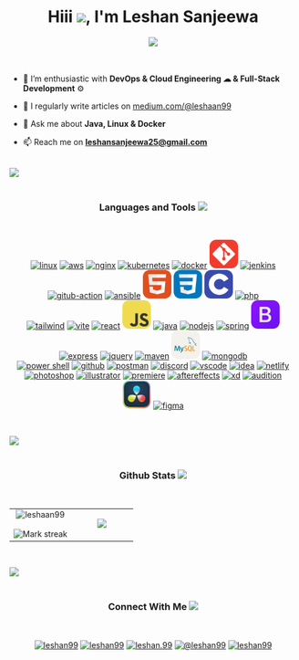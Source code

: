 

<h1 align="center">Hiii <img src="https://media.giphy.com/media/hvRJCLFzcasrR4ia7z/giphy.gif" width="35">, I'm Leshan Sanjeewa</h1>
<p align="center">
  <a href="https://github.com/DenverCoder1/readme-typing-svg"><img src="https://readme-typing-svg.herokuapp.com?font=Time+New+Roman&color=cyan&size=25&center=true&vCenter=true&width=600&height=100&lines=Software+Engineer+Undergraduate;University+of+Kelaniya"></a>
</p>
<br>



- 🌱 I’m enthusiastic with **DevOps & Cloud Engineering ☁ & Full-Stack Development** ⚙
  
- 📝 I regularly write articles on [medium.com/@leshaan99](https://medium.com/@leshaan99)

- 💬 Ask me about **Java, Linux & Docker**

- 📫 Reach me on **leshansanjeewa25@gmail.com**

<br>

<img src="https://user-images.githubusercontent.com/73097560/115834477-dbab4500-a447-11eb-908a-139a6edaec5c.gif">
<br>
<br>

<h3 align="center">Languages and Tools  <img src="https://media2.giphy.com/media/QssGEmpkyEOhBCb7e1/giphy.gif?cid=ecf05e47a0n3gi1bfqntqmob8g9aid1oyj2wr3ds3mg700bl&rid=giphy.gif" width ="40"></h3>
<br>

<p align="center"> 
<a href="https://www.linux.org" target="_blank" rel="noreferrer"> <img src="https://github.com/Scar1109/skill-icons/blob/main/icons/Linux-Light.svg" alt="linux" width="50" height="50"/></a>
<a href="https://aws.amazon.com" target="_blank"><img src="https://github.com/Scar1109/skill-icons/blob/main/icons/AWS-Light.svg" alt="aws" width="50" height="50"/></a>
<a href="https://nginx.org/en" target="_blank" rel="noreferrer"> <img src="https://github.com/Scar1109/skill-icons/blob/main/icons/Nginx.svg" alt="nginx" width="50" height="50"/></a>
<a href="https://kubernetes.io/" target="_blank" rel="noreferrer"> <img src="https://github.com/Scar1109/skill-icons/blob/main/icons/Kubernetes.svg" alt="kubernetes" width="50" height="50"/></a>
<a href="https://www.docker.com/" target="_blank" rel="noreferrer"> <img src="https://github.com/Scar1109/skill-icons/blob/main/icons/Docker.svg" alt="docker" width="50" height="50"/></a>
<a href="https://git-scm.com/" target="_blank" rel="noreferrer"> <img src="https://github.com/tandpfun/skill-icons/blob/main/icons/Git.svg" alt="git" width="50" height="50"/></a>
<a href="https://www.jenkins.io/" target="_blank" rel="noreferrer"> <img src="https://github.com/Scar1109/skill-icons/blob/main/icons/Jenkins-Light.svg" alt="jenkins" width="50" height="50"/></a>
<a href="https://docs.github.com/en/actions" target="_blank" rel="noreferrer"> <img src="https://github.com/Scar1109/skill-icons/blob/main/icons/GithubActions-Light.svg" alt="gitub-action" width="50" height="50"/></a>
<a href="https://www.ansible.com/" target="_blank" rel="noreferrer"> <img src="https://github.com/Scar1109/skill-icons/blob/main/icons/Ansible.svg" alt="ansible" width="50" height="50"/></a>
<a href="https://www.w3.org/html/" target="_blank" rel="noreferrer"> <img src="https://github.com/tandpfun/skill-icons/blob/main/icons/HTML.svg" alt="html5" width="50" height="50"/></a>
<a href="https://www.w3schools.com/css/" target="_blank" rel="noreferrer"> <img src="https://github.com/tandpfun/skill-icons/blob/main/icons/CSS.svg" alt="css3" width="50" height="50"/></a>
<a href="https://www.cprogramming.com/" target="_blank" rel="noreferrer"> <img src="https://github.com/tandpfun/skill-icons/blob/main/icons/C.svg" alt="c" width="50" height="50"/></a>
<a href="https://www.php.net" target="_blank" rel="noreferrer"> <img src="https://github.com/Scar1109/skill-icons/blob/Scar1109/icons/PHP-Light.svg" alt="php" width="50" height="50"/></a> <br>
<a href="https://tailwindcss.com" target="_blank" rel="noreferrer"> <img src="https://github.com/Scar1109/skill-icons/blob/Scar1109/icons/TailwindCSS-Light.svg" alt="tailwind" width="50" height="50"/></a>
<a href="https://vitejs.dev" target="_blank" rel="noreferrer"> <img src="https://github.com/Scar1109/skill-icons/blob/main/icons/Vite-Light.svg" alt="vite" width="50" height="50"/></a>
<a href="https://react.dev/" target="_blank" rel="noreferrer"> <img src="https://github.com/Scar1109/skill-icons/blob/main/icons/React-Light.svg" alt="react" width="50" height="50"/></a>
<a href="https://developer.mozilla.org/en-US/docs/Web/JavaScript" target="_blank" rel="noreferrer"> <img src="https://github.com/tandpfun/skill-icons/blob/main/icons/JavaScript.svg" alt="javascript" width="50" height="50"/></a>
<a href="https://www.java.com/en/" target="_blank" rel="noreferrer"> <img src="https://github.com/Scar1109/skill-icons/blob/main/icons/Java-Light.svg" alt="java" width="50" height="50"/></a>
<a href="https://nodejs.org" target="_blank" rel="noreferrer"> <img src="https://github.com/Scar1109/skill-icons/blob/main/icons/NodeJS-Light.svg" alt="nodejs" width="50" height="50"/></a>
<a href="https://spring.io" target="_blank" rel="noreferrer"> <img src="https://github.com/Scar1109/skill-icons/blob/main/icons/Spring-Light.svg" alt="spring" width="50" height="50"/></a>
<a href="https://getbootstrap.com" target="_blank" rel="noreferrer"> <img src="https://github.com/tandpfun/skill-icons/blob/main/icons/Bootstrap.svg" alt="bootstrap" width="50" height="50"/></a>
<a href="https://expressjs.com" target="_blank" rel="noreferrer"> <img src="https://github.com/Scar1109/skill-icons/blob/main/icons/ExpressJS-Light.svg" alt="express" width="50" height="50"/></a>
<a href="https://jquery.com/" target="_blank" rel="noreferrer"> <img src="https://github.com/Scar1109/skill-icons/blob/main/icons/JQuery.svg" alt="jquery" width="50" height="50"/></a>
<a href="https://maven.apache.org" target="_blank" rel="noreferrer"> <img src="https://github.com/Scar1109/skill-icons/blob/main/icons/Maven-Light.svg" alt="maven" width="50" height="50"/></a>
<a href="https://www.mysql.com/" target="_blank" rel="noreferrer"> <img src="https://github.com/tandpfun/skill-icons/blob/main/icons/MySQL-Light.svg" alt="mysql" width="50" height="50"/></a>
<a href="https://www.mongodb.com" target="_blank" rel="noreferrer"> <img src="https://github.com/Scar1109/skill-icons/blob/main/icons/MongoDB.svg" alt="mongodb" width="50" height="50"/></a> <br>
<a href="https://learn.microsoft.com/en-us/powershell/scripting/overview?view=powershell-7.4" target="_blank" rel="noreferrer"> <img src="https://github.com/Scar1109/skill-icons/blob/main/icons/Powershell-Dark.svg" alt="power shell" width="50" height="50"/></a>
<a href="https://github.com" target="_blank" rel="noreferrer"> <img src="https://github.com/Scar1109/skill-icons/blob/main/icons/Github-Light.svg" alt="github" width="50" height="50"/></a>
<a href="https://postman.com" target="_blank" rel="noreferrer"> <img src="https://github.com/Scar1109/skill-icons/blob/main/icons/Postman.svg" alt="postman" width="50" height="50"/></a>
<a href="https://discord.com/" target="_blank" rel="noreferrer"> <img src="https://github.com/Scar1109/skill-icons/blob/main/icons/Discord.svg" alt="discord" width="50" height="50"/></a>
<a href="https://code.visualstudio.com" target="_blank" rel="noreferrer"> <img src="https://github.com/Scar1109/skill-icons/blob/main/icons/VSCode-Light.svg" alt="vscode" width="50" height="50"/></a>
<a href="https://www.jetbrains.com/idea" target="_blank" rel="noreferrer"> <img src="https://github.com/Scar1109/skill-icons/blob/main/icons/Idea-Light.svg" alt="idea" width="50" height="50"/></a>
<a href="https://www.netlify.com" target="_blank" rel="noreferrer"> <img src="https://github.com/Scar1109/skill-icons/blob/main/icons/Netlify-Light.svg" alt="netlify" width="50" height="50"/></a>
<a href="https://www.photoshop.com/en" target="_blank" rel="noreferrer"> <img src="https://github.com/Scar1109/skill-icons/blob/Scar1109/icons/Photoshop.svg" alt="photoshop" width="50" height="50"/></a>
<a href="https://www.adobe.com/in/products/illustrator.html" target="_blank" rel="noreferrer"> <img src="https://github.com/Scar1109/skill-icons/blob/main/icons/Illustrator.svg" alt="illustrator" width="50" height="50"/></a> 
<a href="https://www.adobe.com/products/premiere.html" target="_blank" rel="noreferrer"> <img src="https://github.com/Scar1109/skill-icons/blob/main/icons/Premiere.svg" alt="premiere" width="50" height="50"/></a> 
<a href="https://www.adobe.com/products/aftereffects.html" target="_blank" rel="noreferrer"> <img src="https://github.com/Scar1109/skill-icons/blob/main/icons/AfterEffects.svg" alt="aftereffects" width="50" height="50"/></a>
<a href="https://helpx.adobe.com/support/xd.html" target="_blank" rel="noreferrer"> <img src="https://github.com/Scar1109/skill-icons/blob/main/icons/XD.svg" alt="xd" width="50" height="50"/></a>
<a href="https://www.adobe.com/products/audition.html" target="_blank" rel="noreferrer"> <img src="https://github.com/Scar1109/skill-icons/blob/main/icons/Audition.svg" alt="audition" width="50" height="50"/></a> <br>
<a href="https://www.blackmagicdesign.com/products/davinciresolve" target="_blank" rel="noreferrer"> <img src="https://github.com/Scar1109/skill-icons/blob/Scar1109/icons/DavinchiResolve.svg" alt="DavinchiResolve" width="50" height="50"/></a>
<a href="https://www.figma.com" target="_blank" rel="noreferrer"> <img src="https://github.com/Scar1109/skill-icons/blob/main/icons/Figma-Light.svg" alt="figma" width="50" height="50"/></a>
</p>
<br>

<img src="https://user-images.githubusercontent.com/73097560/115834477-dbab4500-a447-11eb-908a-139a6edaec5c.gif"><br><br>


<h3 align="center">Github Stats  <img src="https://media.giphy.com/media/iY8CRBdQXODJSCERIr/giphy.gif" width="40"></h3>
<br>
<p align="center">
<table align="center">
<tr border="none">
<td width="50%" align="center">
  
  <img src="https://github-readme-stats.vercel.app/api?username=leshaan99&show_icons=true&locale=en&bg_color=0d1117&text_color=ffffff&repo=convoychat" alt="leshaan99"/>
  <br></br>
  <img  title="🔥 Get streak stats for your profile at git.io/streak-stats" alt="Mark streak" src="https://github-readme-streak-stats.herokuapp.com/?user=leshaan99&show_icons=true&locale=en&bg_color=#808080&text_color=ffffff&&hide_border=false"/>
  
</td>
<td width="50%" align="center">

  <img src="https://github-readme-stats.anuraghazra1.vercel.app/api/top-langs/?username=leshaan99&show_icons=true&locale=en&bg_color=0d1117&text_color=ffffff&langs_count=10" bg_color=#808080/>
  
  </td>
</tr>
</table>
</p>
<br>

<img src="https://user-images.githubusercontent.com/73097560/115834477-dbab4500-a447-11eb-908a-139a6edaec5c.gif"><br><br>

<h3 align="center">Connect With Me <img src='https://raw.githubusercontent.com/ShahriarShafin/ShahriarShafin/main/Assets/handshake.gif' width="100px"></h3>
<br>
<p align="center">
<a href="https://linkedin.com/in/leshaan99" target="blank"><img align="center" src="https://raw.githubusercontent.com/rahuldkjain/github-profile-readme-generator/master/src/images/icons/Social/linked-in-alt.svg" alt="leshan99" height="50" width="50" /></a>
<a href="https://fb.com/leshaan99" target="blank"><img align="center" src="https://raw.githubusercontent.com/rahuldkjain/github-profile-readme-generator/master/src/images/icons/Social/facebook.svg" alt="leshan99" height="50" width="50" /></a>
<a href="https://instagram.com/leshaan99" target="blank"><img align="center" src="https://raw.githubusercontent.com/rahuldkjain/github-profile-readme-generator/master/src/images/icons/Social/instagram.svg" alt="leshan.99" height="50" width="50" /></a>
<a href="https://medium.com/@leshaan99" target="blank"><img align="center" src="https://raw.githubusercontent.com/rahuldkjain/github-profile-readme-generator/master/src/images/icons/Social/medium.svg" alt="@leshan99" height="50" width="50" /></a>
<a href="https://www.hackerrank.com/leshaan99" target="blank"><img align="center" src="https://raw.githubusercontent.com/rahuldkjain/github-profile-readme-generator/master/src/images/icons/Social/hackerrank.svg" alt="leshan99" height="50" width="50" /></a>
</p>
<br>
